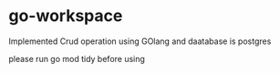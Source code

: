 # go-workspace

Implemented Crud operation using GOlang and daatabase is postgres

please run go mod tidy before using
